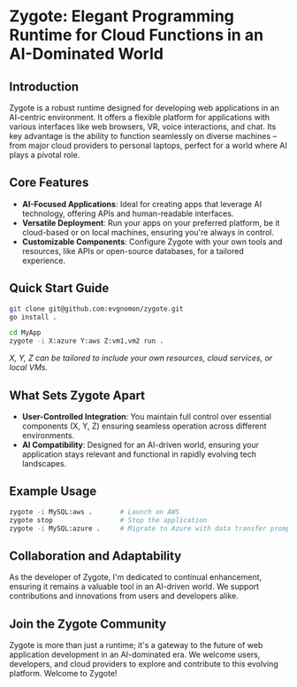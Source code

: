# Zygote: Elegant Programming Runtime for Cloud Functions in an AI-Dominated World

## Introduction
Zygote is a robust runtime designed for developing web applications in an AI-centric environment. It offers a flexible platform for applications with various interfaces like web browsers, VR, voice interactions, and chat. Its key advantage is the ability to function seamlessly on diverse machines – from major cloud providers to personal laptops, perfect for a world where AI plays a pivotal role.

## Core Features
- **AI-Focused Applications**: Ideal for creating apps that leverage AI technology, offering APIs and human-readable interfaces.
- **Versatile Deployment**: Run your apps on your preferred platform, be it cloud-based or on local machines, ensuring you're always in control.
- **Customizable Components**: Configure Zygote with your own tools and resources, like APIs or open-source databases, for a tailored experience.

## Quick Start Guide
```bash
git clone git@github.com:evgnomon/zygote.git
go install .

cd MyApp
zygote -i X:azure Y:aws Z:vm1,vm2 run .
```
*X, Y, Z can be tailored to include your own resources, cloud services, or local VMs.*

## What Sets Zygote Apart
- **User-Controlled Integration**: You maintain full control over essential components (X, Y, Z) ensuring seamless operation across different environments.
- **AI Compatibility**: Designed for an AI-driven world, ensuring your application stays relevant and functional in rapidly evolving tech landscapes.

## Example Usage
```bash
zygote -i MySQL:aws .       # Launch on AWS
zygote stop                 # Stop the application
zygote -i MySQL:azure .     # Migrate to Azure with data transfer prompt
```

## Collaboration and Adaptability
As the developer of Zygote, I'm dedicated to continual enhancement, ensuring it remains a valuable tool in an AI-driven world. We support contributions and innovations from users and developers alike.

## Join the Zygote Community
Zygote is more than just a runtime; it's a gateway to the future of web application development in an AI-dominated era. We welcome users, developers, and cloud providers to explore and contribute to this evolving platform. Welcome to Zygote!
